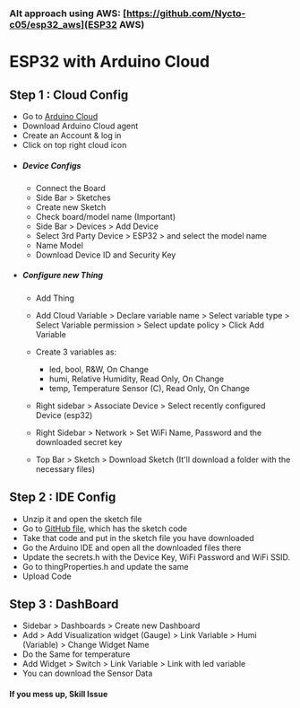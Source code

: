 ### Alt approach using AWS: [https://github.com/Nycto-c05/esp32_aws](ESP32 AWS)

# ESP32 with Arduino Cloud
## Step 1 : Cloud Config

 - Go to [Arduino Cloud](arduino.cc)
 - Download Arduino Cloud agent
 - Create an Account & log in
 - Click on top right cloud icon
 - ##### Device Configs
	 - Connect the Board
	 - Side Bar >  Sketches
	 - Create new Sketch
	 - Check board/model name (Important)
	 - Side Bar > Devices > Add Device
	 - Select 3rd Party Device > ESP32 > and select the model name 
	 - Name Model
	 - Download Device ID and Security Key
 - ##### Configure new Thing
	 - Add Thing
	 - Add Cloud Variable > Declare variable name > Select variable type > Select Variable permission >  Select update policy >  Click Add Variable
	 - Create 3 variables as: 
		 -	led, bool, R&W, On Change
		 -	humi, Relative Humidity, Read Only, On Change
		 -	temp, Temperature  Sensor (C), Read Only, On Change
		 
	 
	- Right sidebar >  Associate Device > Select recently configured Device (esp32)
	- Right Sidebar >  Network > Set WiFi Name, Password and the downloaded secret key
	- Top Bar > Sketch > Download Sketch (It'll download a folder with the necessary files)
## Step 2 : IDE Config

- Unzip it and open the sketch file
- Go to [GitHub file](https://github.com/Orion-Pax01/IoT/blob/main/esp32_ardcloud/sketch.cpp), which has the sketch code
- Take that code and put in the sketch file you have downloaded
- Go the Arduino IDE and open all the downloaded files there
- Update the secrets.h with the Device Key, WiFi Password and WiFi SSID.
- Go to thingProperties.h and update the same
- Upload Code

## Step 3 :  DashBoard

- Sidebar >  Dashboards > Create new Dashboard 
- Add > Add Visualization widget (Gauge) > Link Variable > Humi (Variable) >  Change Widget Name
- Do the Same for temperature
- Add Widget > Switch > Link Variable > Link with led variable
- You can download the Sensor Data

#### If you mess up, Skill Issue

